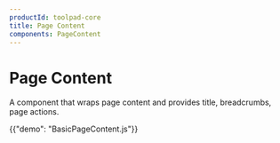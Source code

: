 ```yaml
---
productId: toolpad-core
title: Page Content
components: PageContent
---
```


# Page Content

<p class="description">A component that wraps page content and provides title, breadcrumbs, page actions.</p>

{{"demo": "BasicPageContent.js"}}
